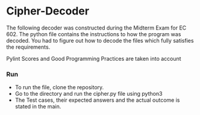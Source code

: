 # Cipher-Decoder

The following decoder was constructed during the Midterm Exam for EC 602. The python file contains the instructions to how the program was decoded. You had to figure out how to decode the files which fully satisfies the requirements.

Pylint Scores and Good Programming Practices are taken into account

### Run
* To run the file, clone the repository.
* Go to the directory and run the cipher.py file using python3
* The Test cases, their expected answers and the actual outcome is stated in the main.
